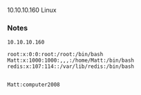 10.10.10.160
Linux

### Notes

```text
10.10.10.160

root:x:0:0:root:/root:/bin/bash
Matt:x:1000:1000:,,,:/home/Matt:/bin/bash
redis:x:107:114::/var/lib/redis:/bin/bash


Matt:computer2008
```